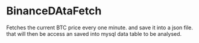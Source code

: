 # BinanceDAtaFetch
Fetches the current BTC price every one minute.
and save it into a json file.
that will then be access an saved into mysql data table to be analysed.
